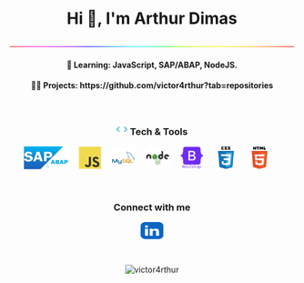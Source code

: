 <div align="center">
  <h1>Hi 👋, I'm Arthur Dimas</h1>
  <img alt="Coding" width="500" src="https://github.com/victor4rthur/victor4rthur/blob/main/rainbow-superthin.gif">
  <h4>🌱 Learning: <strong> JavaScript, SAP/ABAP, NodeJS</strong>.</h4>
  <h4>👨‍💻 Projects: https://github.com/victor4rthur?tab=repositories</h4>
</div>

<br>

<div align-items: center; justify-content: space-between;>
  <h3 align="center"><img src="https://github.com/victor4rthur/victor4rthur/blob/main/code.gif" height="20"/> Tech & Tools</h3>
  <p align="center">
    <a href="https://training.sap.com/content/abap-programming-training" target="_blank" rel="noreferrer"> <img src="https://github.com/victor4rthur/victor4rthur/blob/main/1_a_btfcFXuywHGoBiD_4gFw.png" alt="sap" width="80" height="40"/></a>&nbsp;&nbsp;&nbsp; 
    <a href="https://developer.mozilla.org/en-US/docs/Web/JavaScript" target="_blank" rel="noreferrer"> <img src="https://raw.githubusercontent.com/devicons/devicon/master/icons/javascript/javascript-original.svg" alt="javascript" width="40" height="40"/></a> &nbsp;&nbsp;&nbsp; 
     <a href="https://www.mysql.com/" target="_blank" rel="noreferrer"> <img src="https://raw.githubusercontent.com/devicons/devicon/master/icons/mysql/mysql-original-wordmark.svg" alt="mysql" width="40" height="40"/></a> &nbsp;&nbsp;&nbsp; 
    <a href="https://nodejs.org" target="_blank" rel="noreferrer"> <img src="https://raw.githubusercontent.com/devicons/devicon/master/icons/nodejs/nodejs-original-wordmark.svg" alt="nodejs" width="40" height="40"/></a> &nbsp;&nbsp;&nbsp; 
    <a href="https://getbootstrap.com" target="_blank" rel="noreferrer"> <img src="https://raw.githubusercontent.com/devicons/devicon/master/icons/bootstrap/bootstrap-plain-wordmark.svg" alt="bootstrap" width="40" height="40"/></a> &nbsp;&nbsp;&nbsp; 
    <a href="https://www.w3schools.com/css/" target="_blank" rel="noreferrer"> <img src="https://raw.githubusercontent.com/devicons/devicon/master/icons/css3/css3-original-wordmark.svg" alt="css3" width="40" height="40"/></a>  &nbsp;&nbsp;&nbsp; 
    <a href="https://www.w3.org/html/" target="_blank" rel="noreferrer"> <img src="https://raw.githubusercontent.com/devicons/devicon/master/icons/html5/html5-original-wordmark.svg" alt="html5" width="40" height="40"/></a> &nbsp;&nbsp;&nbsp; 
    
   
    
  </p>
</div>

<br>

<div align="center">
  <h3>Connect with me</h3>
  <p>
    <a href="https://linkedin.com/in/arthurvdimas" target="blank"><img align="center" src="https://github.com/victor4rthur/victor4rthur/blob/main/linkedin.svg" alt="arthurvdimas" height="30" width="40" /></a>
  </p>
</div>

<br>

<div align="center">
  <p><img src="https://github-readme-stats.vercel.app/api/top-langs?username=victor4rthur&show_icons=true&locale=en&layout=compact" alt="victor4rthur" /></p>
</div>
